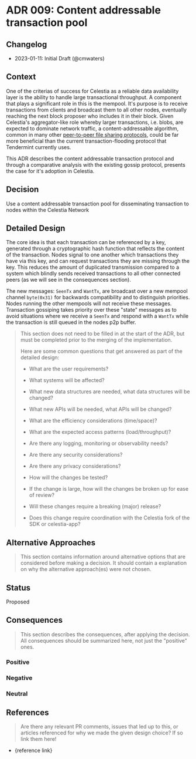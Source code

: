 # ADR 009: Content addressable transaction pool

## Changelog

- 2023-01-11: Initial Draft (@cmwaters)

## Context

One of the criterias of success for Celestia as a reliable data availability layer is the ability to handle large transactional throughput. A component that plays a significant role in this is the mempool. It's purpose is to receive transactions from clients and broadcast them to all other nodes, eventually reaching the next block proposer who includes it in their block. Given Celestia's aggregator-like role whereby larger transactions, i.e. blobs, are expected to dominate network traffic, a content-addressable algorithm, common in many other [peer-to-peer file sharing protocols](https://en.wikipedia.org/wiki/InterPlanetary_File_System), could be far more beneficial than the current transaction-flooding protocol that Tendermint currently uses.

This ADR describes the content addressable transaction protocol and through a comparative analysis with the existing gossip protocol, presents the case for it's adoption in Celestia.

## Decision

Use a content addressable transaction pool for disseminating transaction to nodes within the Celestia Network

## Detailed Design

The core idea is that each transaction can be referenced by a key, generated through a cryptographic hash function that reflects the content of the transaction. Nodes signal to one another which transactions they have via this key, and can request transactions they are missing through the key. This reduces the amount of duplicated transmission compared to a system which blindly sends received transactions to all other connected peers (as we will see in the consequences section).

The new messages: `SeenTx` and `WantTx`, are broadcast over a new mempool channel `byte(0x31)` for backwards compatibility and to distinguish priorities. Nodes running the other mempools will not receive these messages. Transaction gossiping takes priority over these "state" messages as to avoid situations where we receive a `SeenTx` and respond with a `WantTx` while the transaction is still queued in the nodes p2p buffer.




> This section does not need to be filled in at the start of the ADR, but must be completed prior to the merging of the implementation.
>
> Here are some common questions that get answered as part of the detailed design:
>
> - What are the user requirements?
>
> - What systems will be affected?
>
> - What new data structures are needed, what data structures will be changed?
>
> - What new APIs will be needed, what APIs will be changed?
>
> - What are the efficiency considerations (time/space)?
>
> - What are the expected access patterns (load/throughput)?
>
> - Are there any logging, monitoring or observability needs?
>
> - Are there any security considerations?
>
> - Are there any privacy considerations?
>
> - How will the changes be tested?
>
> - If the change is large, how will the changes be broken up for ease of review?
>
> - Will these changes require a breaking (major) release?
>
> - Does this change require coordination with the Celestia fork of the SDK or celestia-app?

## Alternative Approaches

> This section contains information around alternative options that are considered before making a decision. It should contain a explanation on why the alternative approach(es) were not chosen.

## Status

Proposed

## Consequences

> This section describes the consequences, after applying the decision. All consequences should be summarized here, not just the "positive" ones.

### Positive

### Negative

### Neutral

## References

> Are there any relevant PR comments, issues that led up to this, or articles referenced for why we made the given design choice? If so link them here!

- {reference link}
